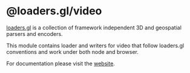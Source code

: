 # @loaders.gl/video

[loaders.gl](https://loaders.gl/docs) is a collection of framework independent 3D and geospatial parsers and encoders.

This module contains loader and writers for video that follow loaders.gl conventions and work under both node and browser.

For documentation please visit the [website](https://loaders.gl).
